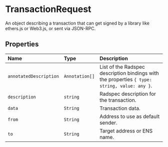 # TransactionRequest

An object describing a transaction that can get signed by a library like ethers.js or Web3.js, or sent via JSON-RPC.

## Properties

| Name                   | Type           | Description                                                                                  |
| :--------------------- | :------------- | :------------------------------------------------------------------------------------------- |
| `annotatedDescription` | `Annotation[]` | List of the Radspec description bindings with the properties `{ type: string, value: any }`. |
| `description`          | `string`       | Radspec description for the transaction.                                                     |
| `data`                 | `String`       | Transaction data.                                                                            |
| `from`                 | `String`       | Address to use as default sender.                                                            |
| `to`                   | `String`       | Target address or ENS name.                                                                  |
